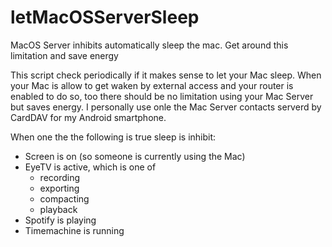 # letMacOSServerSleep
MacOS Server inhibits automatically sleep the mac. Get around this limitation and save energy

This script check periodically if it makes sense to let your Mac sleep. When your Mac is allow to get waken by external access and your router is enabled to do so, too there should be no limitation using your Mac Server but saves energy. I personally use onle the Mac Server contacts serverd by CardDAV for my Android smartphone.  

When one the the following is true sleep is inhibit:
* Screen is on (so someone is currently using the Mac)
* EyeTV is active, which is one of
  * recording
  * exporting
  * compacting
  * playback
* Spotify is playing
* Timemachine is running
    
